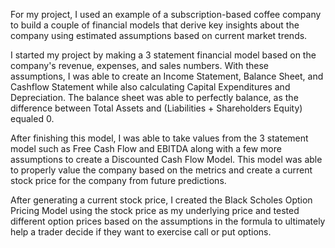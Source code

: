 For my project, I used an example of a subscription-based coffee company to build a couple of financial models that derive key insights about the company using estimated assumptions based on current market trends. 

I started my project by making a 3 statement financial model based on the company's revenue, expenses, and sales numbers. With these assumptions, I was able to create an Income Statement, Balance Sheet, and Cashflow Statement while also calculating Capital Expenditures and Depreciation. 
The balance sheet was able to perfectly balance, as the difference between Total Assets and (Liabilities + Shareholders Equity) equaled 0. 

After finishing this model, I was able to take values from the 3 statement model such as Free Cash Flow and EBITDA along with a few more assumptions to create a Discounted Cash Flow Model. This model was able to properly value the company based on the metrics and create a current stock price for the company from future predictions. 

After generating a current stock price, I created the Black Scholes Option Pricing Model using the stock price as my underlying price and tested different option prices based on the  assumptions in the formula to ultimately help a trader decide if they want to exercise call or put options. 
